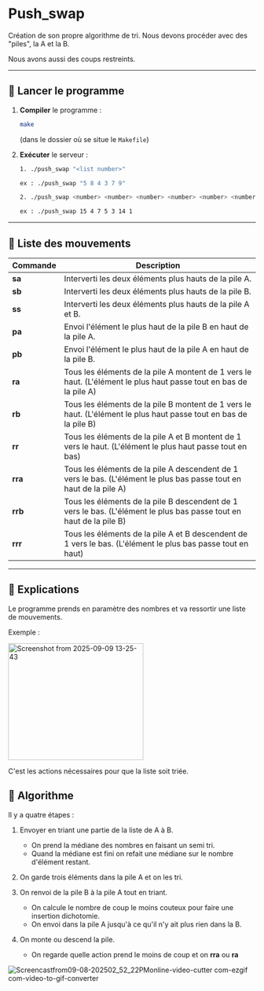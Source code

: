 # Push_swap

Création de son propre algorithme de tri. Nous devons procéder avec des "piles", la A et la B.

Nous avons aussi des coups restreints.

---

## 🚀 Lancer le programme

1. **Compiler** le programme :
   ```bash
   make
   ```
   (dans le dossier où se situe le `Makefile`)

2. **Exécuter** le serveur :
   ```bash
   1. ./push_swap "<list number>"
   
   ex : ./push_swap "5 8 4 3 7 9"

   2. ./push_swap <number> <number> <number> <number> <number> <number> etc...

   ex : ./push_swap 15 4 7 5 3 14 1
   ```

---

## 📝 Liste des mouvements


| Commande   | Description |
|------------|-------------|
| **sa**   | Interverti les deux éléments plus hauts de la pile A. |
| **sb**   | Interverti les deux éléments plus hauts de la pile B. |
| **ss**   | Interverti les deux éléments plus hauts de la pile A et B. |
| **pa**   | Envoi l'élément le plus haut de la pile B en haut de la pile A. |
| **pb**   | Envoi l'élément le plus haut de la pile A en haut de la pile B. |
| **ra**   | Tous les éléments de la pile A montent de 1 vers le haut. (L'élément le plus haut passe tout en bas de la pile A) |
| **rb**   | Tous les éléments de la pile B montent de 1 vers le haut. (L'élément le plus haut passe tout en bas de la pile B) |
| **rr**   | Tous les éléments de la pile A et B montent de 1 vers le haut. (L'élément le plus haut passe tout en bas) |
| **rra**  | Tous les éléments de la pile A descendent de 1 vers le bas. (L'élément le plus bas passe tout en haut de la pile A) |
| **rrb**  | Tous les éléments de la pile B descendent de 1 vers le bas. (L'élément le plus bas passe tout en haut de la pile B) |
| **rrr**  | Tous les éléments de la pile A et B descendent de 1 vers le bas. (L'élément le plus bas passe tout en haut) |

---

## 📖 Explications

Le programme prends en paramètre des nombres et va ressortir une liste de mouvements.

Exemple : 

<img width="275" height="238" alt="Screenshot from 2025-09-09 13-25-43" src="https://github.com/user-attachments/assets/653cefc6-f375-427e-8ca7-90b4ed5b278f" />

C'est les actions nécessaires pour que la liste soit triée.

## 🧮 Algorithme

Il y a quatre étapes :

1. Envoyer en triant une partie de la liste de A à B.
   - On prend la médiane des nombres en faisant un semi tri.
   - Quand la médiane est fini on refait une médiane sur le nombre d'élément restant.

2. On garde trois éléments dans la pile A et on les tri.

3. On renvoi de la pile B à la pile A tout en triant.
   - On calcule le nombre de coup le moins couteux pour faire une insertion dichotomie.
   - On envoi dans la pile A jusqu'à ce qu'il n'y ait plus rien dans la B.

4. On monte ou descend la pile.
   - On regarde quelle action prend le moins de coup et on **rra** ou **ra**




![Screencastfrom09-08-202502_52_22PMonline-video-cutter com-ezgif com-video-to-gif-converter](https://github.com/user-attachments/assets/34a6668b-001d-422e-a4dd-4b81ed32d7c9)

